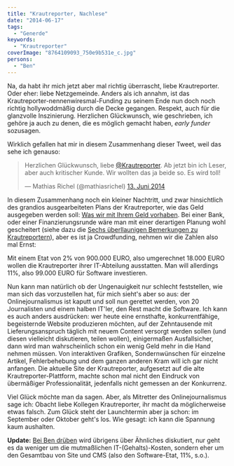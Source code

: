 ```yaml
---
title: "Krautreporter, Nachlese"
date: "2014-06-17"
tags:
  - "Generde"
keywords:
  - "Krautreporter"
coverImage: "8764109093_750e9b531e_c.jpg"
persons:
  - "Ben"
---
```


Na, da habt ihr mich jetzt aber mal richtig überrascht, liebe Krautreporter. Oder eher: liebe Netzgemeinde. Anders als ich annahm, ist das Krautreporter-nennenwiresmal-Funding zu seinem Ende nun doch noch richtig hollywoddmäßig durch die Decke gegangen. Respekt, auch für die glanzvolle Inszinierung. Herzlichen Glückwunsch, wie geschrieben, ich gehöre ja auch zu denen, die es möglich gemacht haben, _early funder_ sozusagen.

Wirklich gefallen hat mir in diesem Zusammenhang dieser Tweet, weil das sehe ich genauso:

<blockquote class="twitter-tweet" lang="de">Herzlichen Glückwunsch, liebe <a href="https://twitter.com/krautreporter">@Krautreporter</a>. Ab jetzt bin ich Leser, aber auch kritischer Kunde. Wir wollten das ja beide so. Es wird toll!<p></p>— Mathias Richel (@mathiasrichel) <a href="https://twitter.com/mathiasrichel/statuses/477405001921609728">13. Juni 2014</a></blockquote>

In diesem Zusammenhang noch ein kleiner Nachtritt, und zwar hinsichtlich des grandios ausgearbeiteten Plans der Krautreporter, wie das Geld ausgegeben werden soll: [Was wir mit Ihrem Geld vorhaben](http://blog.krautreporter.de/post/zahlen/). Bei einer Bank, oder einer Finanzierungsrunde wäre man mit einer derartigen Planung wohl gescheitert (siehe dazu die [Sechs überllaunigen Bemerkungen zu Krautreportern](http://christophkappes.de/sechs-ubellaunige-bemerkungen-zu-krautreportern/)), aber es ist ja Crowdfunding, nehmen wir die Zahlen also mal Ernst:

Mit einem Etat von 2% von 900.000 EURO, also umgerechnet 18.000 EURO wollen die Krautreporter ihrer IT-Abteilung ausstatten. Man will allerdings 11%, also 99.000 EURO für Software investieren.

Nun kann man natürlich ob der Ungenauigkeit nur schlecht feststellen, wie man sich das vorzustellen hat, für mich sieht's aber so aus: der Onlinejournalismus ist kaputt und soll nun gerettet werden, von 20 Journalisten und einem halben IT'ler, den Rest macht die Software. Ich kann es auch anders ausdrücken: wer heute eine ernsthafte, konkurrentfähige, begeisternde Website produzieren möchten, auf der Zehntausende mit Lieferungsanspruch täglich mit neuem Content versorgt werden sollen (und diesen vielleicht diskutieren, teilen wollen), einigermaßen Ausfallsicher, dann wird man wahrscheinlich schon ein wenig Geld mehr in die Hand nehmen müssen. Von interaktiven Grafiken, Sondernwünschen für einzelne Artikel, Fehlerbehebung und dem ganzen anderen Kram will ich gar nicht anfangen. Die aktuelle Site der Krautreporter, aufgesetzt auf die alte Krautreporter-Plattform, machte schon mal nicht den Eindruck von übermäßiger Professionalität, jedenfalls nicht gemessen an der Konkurrenz.

Viel Glück möchte man da sagen. Aber, als Mitretter des Onlinejournalismus sage ich: Obacht liebe Kollegen Krautreporter, ihr macht da möglicherweise etwas falsch. Zum Glück steht der Launchtermin aber ja schon: im September oder Oktober geht's los. Wie gesagt: ich kann die Spannung kaum aushalten.

**Update:** [Bei Ben drüben](http://anmutunddemut.de/2014/06/17/krautreporter-am-start.html) wird übrigens über Ähnliches diskutiert, nur geht es da weniger um die mutmaßlichen IT-(Gehalts)-Kosten, sondern eher um den Gesamtbau von Site und CMS (also den Software-Etat, 11%, s.o.).
